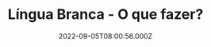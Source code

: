 ---
title: Língua Branca - O que fazer?
description: >-
  A língua Branca ou língua saburrosa, pode ter diferentes causas. Algumas podem causar um problemas ruins. Veja o que fazer nessa situação. 
date: 2022-09-05T08:00:56.000Z
featured_image: /images/06880c83-e02d-445c-8961-25b9e53dce9a_dicas-para-clarear-os-dentes.jpg
---